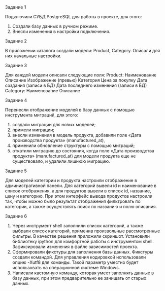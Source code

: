 Задание 1

Подключили СУБД PostgreSQL для работы в проекте, для этого:
1. Создали базу данных в ручном режиме.
2. Внесли изменения в настройки подключения.

Задание 2

В приложении каталога создали модели:
Product,
Category.
Описали для них начальные настройки.

Задание 3

Для каждой модели описали следующие поля:
Product:
Наименование
Описание
Изображение (превью)
Категория
Цена за покупку
Дата создания (записи в БД)
Дата последнего изменения (записи в БД)
Category:
Наименование
Описание

Задание 4

Перенесли отображение моделей в базу данных с помощью инструмента миграций, для этого:
1. создали миграции для новых моделей;
2. примели миграции;
3. внесли изменения в модель продукта, добавили поле «Дата производства продукта» (manufactured_at),
4. применили обновление структуры с помощью миграций;
5. откатили миграцию до состояния, когда поле «Дата производства продукта» (manufactured_at) для модели продукта еще не существовало, и удалили лишнюю миграцию.

Задание 5

Для моделей категории и продукта настроили отображение в административной панели. Для категорий вывели id и наименование в список отображения, а для продуктов вывели в список id, название, цену и категорию.
При этом интерфейс вывода продуктов настроили так, чтобы можно было результат отображения фильтровать по категории, а также осуществлять поиск по названию и полю описания.

Задание 6

1. Через инструмент shell заполнили список категорий, а также выбрали список категорий, применив произвольные рассмотренные фильтры. В качестве решения приложили скриншот.
Установили библиотеку ipython для комфортной работы с инструментом shell.
Зафиксировали изменения в файле зависимостей проекта.
2. Сформировали фикстуры для заполнения базы данных.
Фикстуры создали командой. Для управления кодировкой использовали опцию -Xutf8 для команды. Такой параметр уместно будет использовать на операционной системе Windows.
3. Написали кастомную команду, которая умеет заполнять данные в базу данных, при этом предварительно ее зачищать от старых данных.
